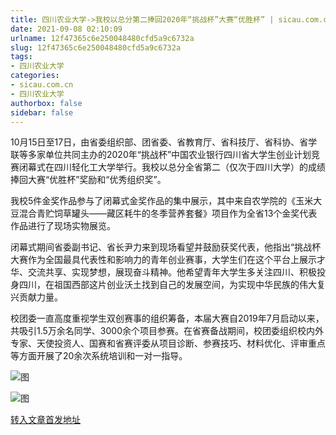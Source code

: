 ```yaml
---
title: 四川农业大学->我校以总分第二捧回2020年“挑战杯”大赛“优胜杯” | sicau.com.cn
date: 2021-09-08 02:10:09
urlname: 12f47365c6e250048480cfd5a9c6732a
slug: 12f47365c6e250048480cfd5a9c6732a
tags: 
- 四川农业大学
categories:
- sicau.com.cn
- 四川农业大学
authorbox: false
sidebar: false
---
```

10月15日至17日，由省委组织部、团省委、省教育厅、省科技厅、省科协、省学联等多家单位共同主办的2020年“挑战杯”中国农业银行四川省大学生创业计划竞赛闭幕式在四川轻化工大学举行。我校以总分全省第二（仅次于四川大学）的成绩捧回大赛“优胜杯”奖励和“优秀组织奖”。

我校5件金奖作品参与了闭幕式金奖作品的集中展示，其中来自农学院的《玉米大豆混合青贮饲草罐头——藏区耗牛的冬季营养套餐》项目作为全省13个金奖代表作品进行了现场实物展览。

闭幕式期间省委副书记、省长尹力来到现场看望并鼓励获奖代表，他指出“挑战杯大赛作为全国最具代表性和影响力的青年创业赛事，大学生们在这个平台上展示才华、交流共享、实现梦想，展现奋斗精神。他希望青年大学生多关注四川、积极投身四川，在祖国西部这片创业沃土找到自己的发展空间，为实现中华民族的伟大复兴贡献力量。

校团委一直高度重视学生双创赛事的组织筹备，本届大赛自2019年7月启动以来，共吸引1.5万余名同学、3000余个项目参赛。在省赛备战期间，校团委组织校内外专家、天使投资人、国赛和省赛评委从项目诊断、参赛技巧、材料优化、评审重点等方面开展了20余次系统培训和一对一指导。

![图](https://news.sicau.edu.cn/__local/B/CE/F9/C94A59DB221B6F3EABA5B246DA0_C6321E1C_18C48.png)

![图](https://news.sicau.edu.cn/__local/5/1A/53/B2F35457DF8E49E61FD3081B267_C97D40A1_3CEA5.png)

[转入文章首发地址](https://news.sicau.edu.cn/info/1135/59465.htm)